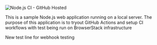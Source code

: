 ![Node.js CI - GitHub Hosted](https://github.com/sourav-browserstack/myapp/workflows/Node.js%20CI%20-%20GitHub%20Hosted/badge.svg)

This is a sample Node.js web application running on a local server. The purpose of this application is to tryout GitHub Actions and setup CI workflows with test being run on BrowserStack infrastructure

New test line for webhook testing
